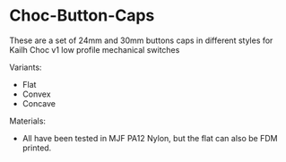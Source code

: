 # Choc-Button-Caps
These are a set of 24mm and 30mm buttons caps in different styles for Kailh Choc v1 low profile mechanical switches

Variants:
- Flat
- Convex
- Concave

Materials:
- All have been tested in MJF PA12 Nylon, but the flat can also be FDM printed.
